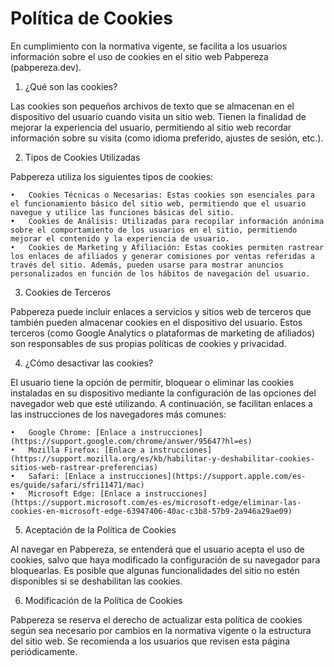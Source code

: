 # Política de Cookies

En cumplimiento con la normativa vigente, se facilita a los usuarios información sobre el uso de cookies en el sitio web Pabpereza (pabpereza.dev).

1. ¿Qué son las cookies?

Las cookies son pequeños archivos de texto que se almacenan en el dispositivo del usuario cuando visita un sitio web. Tienen la finalidad de mejorar la experiencia del usuario, permitiendo al sitio web recordar información sobre su visita (como idioma preferido, ajustes de sesión, etc.).

2. Tipos de Cookies Utilizadas

Pabpereza utiliza los siguientes tipos de cookies:

	•	Cookies Técnicas o Necesarias: Estas cookies son esenciales para el funcionamiento básico del sitio web, permitiendo que el usuario navegue y utilice las funciones básicas del sitio.
	•	Cookies de Análisis: Utilizadas para recopilar información anónima sobre el comportamiento de los usuarios en el sitio, permitiendo mejorar el contenido y la experiencia de usuario.
	•	Cookies de Marketing y Afiliación: Estas cookies permiten rastrear los enlaces de afiliados y generar comisiones por ventas referidas a través del sitio. Además, pueden usarse para mostrar anuncios personalizados en función de los hábitos de navegación del usuario.

3. Cookies de Terceros

Pabpereza puede incluir enlaces a servicios y sitios web de terceros que también pueden almacenar cookies en el dispositivo del usuario. Estos terceros (como Google Analytics o plataformas de marketing de afiliados) son responsables de sus propias políticas de cookies y privacidad.

4. ¿Cómo desactivar las cookies?

El usuario tiene la opción de permitir, bloquear o eliminar las cookies instaladas en su dispositivo mediante la configuración de las opciones del navegador web que esté utilizando. A continuación, se facilitan enlaces a las instrucciones de los navegadores más comunes:

	•	Google Chrome: [Enlace a instrucciones](https://support.google.com/chrome/answer/95647?hl=es) 
	•	Mozilla Firefox: [Enlace a instrucciones](https://support.mozilla.org/es/kb/habilitar-y-deshabilitar-cookies-sitios-web-rastrear-preferencias) 
	•	Safari: [Enlace a instrucciones](https://support.apple.com/es-es/guide/safari/sfri11471/mac) 
	•	Microsoft Edge: [Enlace a instrucciones](https://support.microsoft.com/es-es/microsoft-edge/eliminar-las-cookies-en-microsoft-edge-63947406-40ac-c3b8-57b9-2a946a29ae09) 

5. Aceptación de la Política de Cookies

Al navegar en Pabpereza, se entenderá que el usuario acepta el uso de cookies, salvo que haya modificado la configuración de su navegador para bloquearlas. Es posible que algunas funcionalidades del sitio no estén disponibles si se deshabilitan las cookies.

6. Modificación de la Política de Cookies

Pabpereza se reserva el derecho de actualizar esta política de cookies según sea necesario por cambios en la normativa vigente o la estructura del sitio web. Se recomienda a los usuarios que revisen esta página periódicamente.
